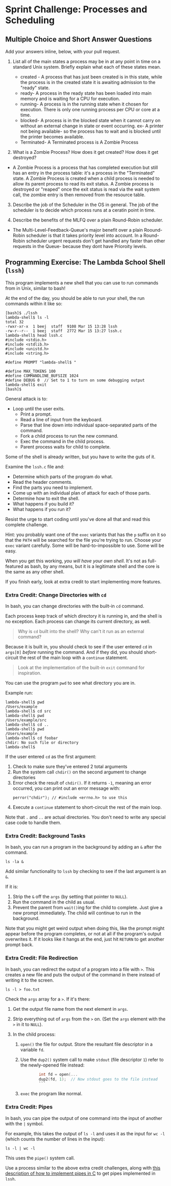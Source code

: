 # Sprint Challenge: Processes and Scheduling

## Multiple Choice and Short Answer Questions

Add your answers inline, below, with your pull request.

1.  List all of the main states a process may be in at any point in time on a
    standard Unix system. Briefly explain what each of these states mean.

    * created - A process that has just been created is in this state, while the process is in the created state it is awaiting admission to the "ready" state.
    * ready- A process in the ready state has been loaded into main memory and is waiting for a CPU for execution. 
    * running- A process is in the running state when it chosen for execution. There is only one running process per CPU or core at a time.
    * blocked- A process is in the blocked state when it cannot carry on without an external change in state or event occurring. ex- A printer not being available- so the process has to wait and is blocked until the printer becomes available.
    * Terminated- A Terminated process is A Zombie Process

2.  What is a Zombie Process? How does it get created? How does it get destroyed?

* A Zombie Process is a process that has completed execution but still has an entry in the process table: it's a process in the "Terminated" state.
  A Zombie Process is created when a child process is needed to allow its parent process to read its exit status.
  A Zombie process is destroyed or "reaped" once the exit status is read via the wait system call, the zombie entry is then removed from the resource table.

3.  Describe the job of the Scheduler in the OS in general.
The job of the scheduler is to decide which process runs at a ceratin point in time.

4.  Describe the benefits of the MLFQ over a plain Round-Robin scheduler.
* The Multi-Level-Feedback-Queue's major benefit over a plain Roound-Robin scheduler is that it takes priority level into account. In a Round-Robin scheduler urgent requests don't get handled any faster than other requests in the Queue- because they dont have Prioroity levels.

## Programming Exercise: The Lambda School Shell (`lssh`)

This program implements a new shell that you can use to run commands from in
Unix, similar to bash!

At the end of the day, you should be able to run your shell, the run commands within it like so:

```
[bash]$ ./lssh
lambda-shell$ ls -l
total 32
-rwxr-xr-x  1 beej  staff  9108 Mar 15 13:28 lssh
-rw-r--r--  1 beej  staff  2772 Mar 15 13:27 lssh.c
lambda-shell$ head lssh.c
#include <stdio.h>
#include <stdlib.h>
#include <unistd.h>
#include <string.h>

#define PROMPT "lambda-shell$ "

#define MAX_TOKENS 100
#define COMMANDLINE_BUFSIZE 1024
#define DEBUG 0  // Set to 1 to turn on some debugging output
lambda-shell$ exit
[bash]$
```

General attack is to:

* Loop until the user exits.
  * Print a prompt.
  * Read a line of input from the keyboard.
  * Parse that line down into individual space-separated parts of the command.
  * Fork a child process to run the new command.
  * Exec the command in the child process.
  * Parent process waits for child to complete.

Some of the shell is already written, but you have to write the guts of it.

Examine the `lssh.c` file and:

* Determine which parts of the program do what.
* Read the header comments.
* Find the parts you need to implement.
* Come up with an individual plan of attack for each of those parts.
* Determine how to exit the shell.
* What happens if you build it?
* What happens if you run it?

Resist the urge to start coding until you've done all that and read this
complete challenge.

Hint: you probably want one of the `exec` variants that has the `p` suffix on it
so that the `PATH` will be searched for the file you're trying to run. Choose
your `exec` variant carefully. Some will be hard-to-impossible to use. Some will
be easy.

When you get this working, _you will have your own shell_. It's not as
full-featured as bash, by any means, but it is a legitimate shell and the core
is the same as any other shell.

If you finish early, look at extra credit to start implementing more features.

### Extra Credit: Change Directories with `cd`

In bash, you can change directories with the built-in `cd` command.

Each process keep track of which directory it is running in, and the shell is no
exception. Each process can change its current directory, as well.

> Why is `cd` built into the shell? Why can't it run as an external command?

Because it is built in, you should check to see if the user entered `cd` in
`args[0]` _before_ running the command. And if they did, you should
short-circuit the rest of the main loop with a `continue` statement.

> Look at the implementation of the built-in `exit` command for inspiration.

You can use the program `pwd` to see what directory you are in.

Example run:

```
lambda-shell$ pwd
/Users/example
lambda-shell$ cd src
lambda-shell$ pwd
/Users/example/src
lambda-shell$ cd ..
lambda-shell$ pwd
/Users/example
lambda-shell$ cd foobar
chdir: No such file or directory
lambda-shell$
```

If the user entered `cd` as the first argument:

1.  Check to make sure they've entered 2 total arguments
2.  Run the system call `chdir()` on the second argument to change directories
3.  Error check the result of `chdir()`. If it returns `-1`, meaning an error
    occurred, you can print out an error message with:
    ```
    perror("chdir"); // #include <errno.h> to use this
    ```
4.  Execute a `continue` statement to short-circuit the rest of the main loop.

Note that `.` and `..` are actual directories. You don't need to write any
special case code to handle them.

### Extra Credit: Background Tasks

In bash, you can run a program in the background by adding an `&` after the
command.

```
ls -la &
```

Add similar functionality to `lssh` by checking to see if the last argument is
an `&`.

If it is:

1.  Strip the `&` off the `args` (by setting that pointer to `NULL`).
2.  Run the command in the child as usual.
3.  Prevent the parent from `wait()`ing for the child to complete. Just give a
    new prompt immediately. The child will continue to run in the background.

Note that you might get weird output when doing this, like the prompt might
appear before the program completes, or not at all if the program's output
overwrites it. If it looks like it hangs at the end, just hit `RETURN` to get
another prompt back.

### Extra Credit: File Redirection

In bash, you can redirect the output of a program into a file with `>`. This
creates a new file and puts the output of the command in there instead of
writing it to the screen.

```
ls -l > foo.txt
```

Check the `args` array for a `>`. If it's there:

1.  Get the output file name from the next element in `args`.
2.  Strip everything out of `args` from the `>` on. (Set the `args` element with
    the `>` in it to `NULL`).
3.  In the child process:

    1.  `open()` the file for output. Store the resultant file descriptor in a
        variable `fd`.
    2.  Use the `dup2()` system call to make `stdout` (file descriptor `1`) refer
        to the newly-opened file instead:

        ````c
        		int fd = open(...
        		dup2(fd, 1);  // Now stdout goes to the file instead
        		```
        ````

    3.  `exec` the program like normal.

### Extra Credit: Pipes

In bash, you can pipe the output of one command into the input of another with
the `|` symbol.

For example, this takes the output of `ls -l` and uses it as the input for `wc -l` (which counts the number of lines in the input):

```
ls -l | wc -l
```

This uses the `pipe()` system call.

Use a process similar to the above extra credit challenges, along with [this
description of how to implement pipes in
C](https://github.com/LambdaSchool/CS-Wiki/wiki/How-Unix-Pipes-are-Implemented)
to get pipes implemented in `lssh`.
